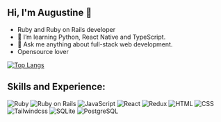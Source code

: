 ## Hi, I'm Augustine 👋

- Ruby and Ruby on Rails developer 
- 🌱 I’m learning Python, React Native and TypeScript.
- 💬 Ask me anything about full-stack web development.
- Opensource lover



[![Top Langs](https://github-readme-stats.vercel.app/api/top-langs/?username=NanaYaw&layout=compact&langs_count=10&theme=tokyonight&count_private=true&show_icons=true)](https://github.com/NanaYaw/github-readme-stats)

## Skills and Experience:
<p>
<img alt="Ruby" src="https://img.shields.io/badge/Ruby-CC342D?logo=ruby&logoColor=white&style=flat" />
<img alt="Ruby on Rails" src="https://img.shields.io/badge/Ruby on Rails-CC0000?logo=ruby-on-rails&logoColor=white&style=flat" />
<img alt="JavaScript" src="https://img.shields.io/badge/JavaScript-F7DF1E?logo=javascript&logoColor=white&style=flat" />
<img alt="React" src="https://img.shields.io/badge/React-61DAFB?logo=react&logoColor=white&style=flat" />
<img alt="Redux" src="https://img.shields.io/badge/Redux-764BC?logo=redux&logoColor=white&style=flat" />
<img alt="HTML" src="https://img.shields.io/badge/HTML-E34F26?logo=html5&logoColor=white&style=flat" />
<img alt="CSS" src="https://img.shields.io/badge/CSS-1572B6?logo=css3&logoColor=white&style=flat" />
<img alt="Tailwindcss" src="https://img.shields.io/badge/Tailwindcss-1572B6?logo=tailwindcss&logoColor=white&style=flat" />
<img alt="SQLite" src="https://img.shields.io/badge/SQLite-003B57?logo=sqlite&logoColor=white&style=flat" />
<img alt="PostgreSQL" src="https://img.shields.io/badge/PostgreSQL-4169E1?logo=postgresql&logoColor=white&style=flat" />
</p>



